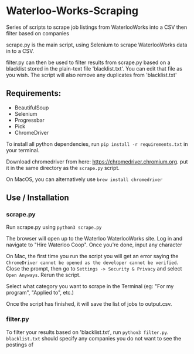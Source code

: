 # Waterloo-Works-Scraping

Series of scripts to scrape job listings from WaterlooWorks into a CSV then filter based on companies

scrape.py is the main script, using Selenium to scrape WaterlooWorks data in to a CSV.

filter.py can then be used to filter results from scrape.py based on a blacklist stored in the plain-text file 'blacklist.txt'. You can edit that file as you wish. The script will also remove any duplicates from 'blacklist.txt'

## Requirements:

- BeautifulSoup
- Selenium
- Progressbar
- Pick
- ChromeDriver

To install all python dependencies, run  `pip install -r requirements.txt` in your terminal.

Download chromedriver from here: https://chromedriver.chromium.org. put it in the same directory as the `scrape.py` script.

On MacOS, you can alternatively use `brew install chromedriver`

## Use / Installation

### scrape.py

Run scrape.py using `python3 scrape.py`

The browser will open up to the Waterloo WaterlooWorks site. Log in and navigate to "Hire Waterloo Coop". Once you're done, input any character

On Mac, the first time you run the script you will get an error saying the `ChromeDriver cannot be opened as the developer cannot be verified`. Close the prompt, then go to `Settings -> Security & Privacy` and select `Open Anyways`. Rerun the script.

Select what category you want to scrape in the Terminal (eg: "For my program", "Applied to", etc.)

Once the script has finished, it will save the list of jobs to output.csv.

### filter.py

To filter your results based on 'blacklist.txt', run `python3 filter.py`. `blacklist.txt` should specify any companies you do not want to see the postings of
